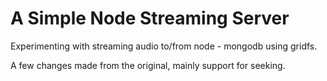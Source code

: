# A Simple Node Streaming Server
Experimenting with streaming audio to/from node - mongodb using gridfs.

A few changes made from the original, mainly support for seeking.
